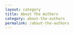 ```yaml
---
layout: category
title: About The Authors
category: about-the-authors
permalink: /about-the-authors
---
```

